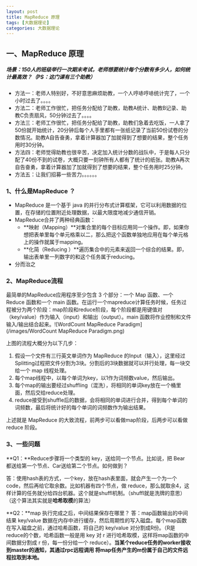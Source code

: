 ```yaml
---
layout: post
title: MapReduce 原理
tags: [大数据理论]
categories: 大数据理论
---
```



## 一、MapReduce 原理

##### 场景：150人的班级举行一次期末考试，老师想要统计每个分数有多少人，如何统计最高效？（PS：这门课有三个助教）

- 方法一：老师人特别好，不好意思麻烦助教，一个人哼哧哼哧统计完了，一个小时过去了。。。。
- 方法二：老师工作很忙，把任务分配给了助教，助教A统计、助教B记录、助教C负责扇风，50分钟过去了。。。。
- 方法三：老师工作很忙，把任务分配给了助教，助教们急着去吃饭，一人拿了50份就开始统计，20分钟后每个人手里都有一张纸记录了当前50份试卷的分数情况。助教A自告奋勇，拿着计算器加了加就得到了想要的结果，整个任务用时30分钟。
- 方法四：老师觉得助教也很辛苦，决定加入统计分数的战队中，于是每人只分配了40份不到的试卷，大概只要一刻钟所有人都有了统计的纸张。助教A再次自告奋勇，拿着计算器加了加就得到了想要的结果，整个任务用时25分钟。
- 方法五：让我们招募一些苦力。。。。。。

### 1、什么是MapReduce ？

- MapReduce 是一个基于 java 的并行分布式计算框架，它可以利用数据的位置，在存储的位置附近处理数据，以最大限度地减少通信开销。
- MapReduce合并了两种经典函数：
  - **映射（Mapping）**对集合里的每个目标应用同一个操作。即，如果你想把表单里每个单元格乘以二，那么把这个函数单独地应用在每个单元格上的操作就属于mapping。
  - **化简（Reducing ）**遍历集合中的元素来返回一个综合的结果。即，输出表单里一列数字的和这个任务属于reducing。
- 分而治之

### 2、MapReduce流程

最简单的MapReduce应用程序至少包含 3 个部分：一个 Map 函数、一个 Reduce 函数和一个 main 函数。在运行一个mapreduce计算任务时候，任务过程被分为两个阶段：map阶段和reduce阶段，每个阶段都是用键值对（key/value）作为输入（input）和输出（output）。main 函数将作业控制和文件输入/输出结合起来。![WordCount MapReduce Paradigm](/images/WordCount MapReduce Paradigm.png)



上图的流程大概分为以下几步：

1.  假设一个文件有三行英文单词作为 MapReduce 的Input（输入），这里经过 Splitting过程把文件分割为3块。分割后的3块数据就可以并行处理，每一块交给一个 map 线程处理。
2.  每个map线程中，以每个单词为key，以1作为词频数value，然后输出。
3.  每个map的输出要经过shuffling（混洗），将相同的单词key放在一个桶里面，然后交给reduce处理。
4.  reduce接受到shuffle后的数据，会将相同的单词进行合并，得到每个单词的词频数，最后将统计好的每个单词的词频数作为输出结果。

上述就是 MapReduce 的大致流程，前两步可以看做map阶段，后两步可以看做reduce 阶段。

### 3、一些问题

**Q1：**Reduce步骤将一个类型的 key，送给同一个节点。比如说，把 Bear 都送给第一个节点、Car送给第二个节点。如何做到？

答：使用hash表的方式，一个key，放在hash表里面，就会产生一个为一个 code，然后再给它取余数。比如机器有四个节点，做 reduce，那么就取余4，这样计算的任务就分给四台机器。这个就是shuffl机制。（shuffl就是洗牌的意思）（这个算法其实就是**哈希取模**的算法）

**Q2：**map 执行完成之后，中间结果保存在哪里？
答：map函数输出的中间结果 key/value 数据在内存中进行缓存，然后周期性的写入磁盘。每个map函数在写入磁盘之前，通过哈希函数，将自己的 key/value 对分割成R份。（R是reduce的个数，哈希函数一般是用 key 对 r 进行哈希取模，这样将map函数的中间数据分割成 r 份，每一份分给一个 reduce）。**当某个reduce任务的worker接收到master的通知，其通过rpc远程调用 将map任务产生的m份属于自己的文件远程拉取到本地。**